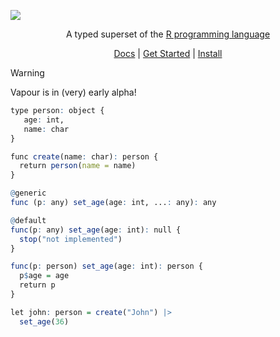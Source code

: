 ![](https://vapour.run/img/vapour.png)

<div align="center">
  <p>
    A typed superset of the <a href="https://www.r-project.org/">R programming language</a>
  </p>
  <a href="https://vapour.run">Docs</a> | <a href="https://vapour.run/get-started">Get Started</a> | <a href="https://vapour.run/install">Install</a>
</div>

> [!WARNING]  
> Vapour is in (very) early alpha!

```r
type person: object {
   age: int,
   name: char 
}

func create(name: char): person {
  return person(name = name)
}

@generic
func (p: any) set_age(age: int, ...: any): any

@default
func(p: any) set_age(age: int): null {
  stop("not implemented")
}

func(p: person) set_age(age: int): person {
  p$age = age
  return p
}

let john: person = create("John") |>
  set_age(36)
```
